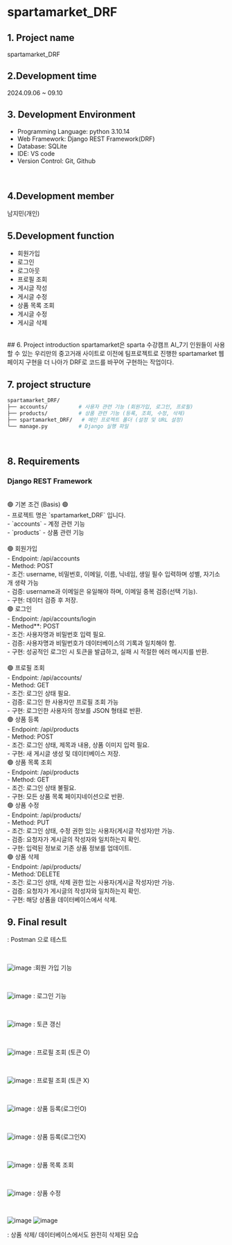 # spartamarket_DRF


## 1. Project name
spartamarket_DRF
<br/> 
## 2.Development time 
2024.09.06 ~ 09.10
 
## 3. Development Environment
- Programming Language: python 3.10.14
- Web Framework: Django REST Framework(DRF)
- Database: SQLite
- IDE: VS code
- Version Control: Git, Github

<br/>

## 4.Development member
남지민(개인)
<br/>
## 5.Development function
- 회원가입
- 로그인
- 로그아웃
- 프로필 조회
- 게시글 작성
- 게시글 수정
- 상품 목록 조회
- 게시글 수정
- 게시글 삭제
<br/>
## 6. Project introduction
spartamarket은 sparta 수강캠프 AI_7기 인원들이 사용할 수 있는 우리만의 중고거래 사이트로 이전에 팀프로젝트로 진행한 spartamarket 웹페이지 구현을 더 나아가 DRF로 코드를 바꾸어 구현하는 작업이다.

<br/>


## 7. project structure
```bash
spartamarket_DRF/
├── accounts/          # 사용자 관련 기능 (회원가입, 로그인, 프로필)
├── products/          # 상품 관련 기능 (등록, 조회, 수정, 삭제)
├── spartamarket_DRF/   # 메인 프로젝트 폴더 (설정 및 URL 설정)
└── manage.py          # Django 실행 파일
```

<br/>

## 8. Requirements

### Django REST Framework
<br/>
🟢 기본 조건 (Basis) 🟢
  <br/>
- 프로젝트 명은 `spartamarket_DRF` 입니다.
 <br/>
- `accounts` - 계정 관련 기능
  <br/>
- `products` - 상품 관련 기능
 <br/>
 <br/>
  🟢 회원가입
   <br/>
    - Endpoint: /api/accounts
   <br/>
    - Method: POST
<br/>
    - 조건: username, 비밀번호, 이메일, 이름, 닉네임, 생일 필수 입력하며 성별, 자기소개 생략 가능
<br/>
    - 검증: username과 이메일은 유일해야 하며, 이메일 중복 검증(선택 기능).
<br/>
    - 구현: 데이터 검증 후 저장.
<br/>
 🟢  로그인
<br/>
    - Endpoint: /api/accounts/login
<br/>
    - Method**: POST
<br/>
    - 조건: 사용자명과 비밀번호 입력 필요.
<br/>
    - 검증: 사용자명과 비밀번호가 데이터베이스의 기록과 일치해야 함.
<br/>
    - 구현: 성공적인 로그인 시 토큰을 발급하고, 실패 시 적절한 에러 메시지를 반환.
<br/>
<br/>
🟢  프로필 조회
<br/>
    - Endpoint: /api/accounts/<str:username>
<br/>
    - Method: GET
<br/>
    - 조건: 로그인 상태 필요.
<br/>
    - 검증: 로그인 한 사용자만 프로필 조회 가능
     <br/>
    - 구현: 로그인한 사용자의 정보를 JSON 형태로 반환.
 <br/>
 🟢   상품 등록
<br/>
    - Endpoint: /api/products
     <br/>
    - Method: POST
     <br/>
    - 조건: 로그인 상태, 제목과 내용, 상품 이미지 입력 필요.
      <br/>
    - 구현: 새 게시글 생성 및 데이터베이스 저장.
    <br/>
🟢 상품 목록 조회
<br/>
    - Endpoint: /api/products
    <br/>
    - Method: GET
    <br/>
    - 조건: 로그인 상태 불필요.
    <br/>
    - 구현: 모든 상품 목록 페이지네이션으로 반환.
     <br/>
 🟢 상품 수정
    <br/>
    - Endpoint: /api/products/<int:productId>
    <br/>
    - Method: PUT
    <br/>
    - 조건: 로그인 상태, 수정 권한 있는 사용자(게시글 작성자)만 가능.
    <br/>
    - 검증: 요청자가 게시글의 작성자와 일치하는지 확인.
    <br/>
    - 구현: 입력된 정보로 기존 상품 정보를 업데이트.
     <br/>
 🟢  상품 삭제
    <br/>
    - Endpoint: /api/products/<int:productId>
    <br/>
    - Method:`DELETE
    <br/>
    - 조건: 로그인 상태, 삭제 권한 있는 사용자(게시글 작성자)만 가능.
    <br/>
    - 검증: 요청자가 게시글의 작성자와 일치하는지 확인.
    <br/>
    - 구현: 해당 상품을 데이터베이스에서 삭제.


## 9. Final result
: Postman 으로 테스트

<br/>

![image](https://github.com/user-attachments/assets/f69861b8-84a4-4894-8bb3-35f90878e8c0)
:회원 가입 기능

<br/>

![image](https://github.com/user-attachments/assets/edb9a524-f867-40ae-b5a4-bdfbf2f96b1c)
: 로그인 기능

<br/>

![image](https://github.com/user-attachments/assets/17cc195c-c5e4-463c-9657-c57879a79ced)
: 토큰 갱신

<br/>

![image](https://github.com/user-attachments/assets/f2c12bac-5aa1-459d-979f-706047d29a8e)
: 프로필 조회 (토큰 O)

<br/>

![image](https://github.com/user-attachments/assets/c3c5976a-d302-4533-b7a6-b5bb0373a52c)
: 프로필 조회 (토큰 X)

<br/>

![image](https://github.com/user-attachments/assets/e33c81c7-fd2a-4c47-a978-e0dd60793188)
: 상품 등록(로그인O)

<br/>

![image](https://github.com/user-attachments/assets/e44a566f-53cd-4e9a-a552-a24e902cf84f)
: 상품 등록(로그인X)

<br/>

![image](https://github.com/user-attachments/assets/ba670f02-2b09-4630-ace9-b7180c7b7fad)
: 상품 목록 조회

<br/>

![image](https://github.com/user-attachments/assets/cb637dce-bc6a-4e32-8ed0-d32ededbca88)
: 상품 수정

<br/>

![image](https://github.com/user-attachments/assets/b9179d82-8f49-4526-adae-43221e79198f)
![image](https://github.com/user-attachments/assets/8c390113-f460-4661-896b-abe9bcb9e25b)
<br/>

: 상품 삭제/ 데이터베이스에서도 완전히 삭제된 모습

